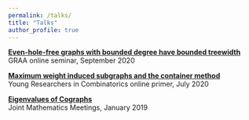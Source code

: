 ```yaml
---
permalink: /talks/
title: "Talks"
author_profile: true
---
```


[**Even-hole-free graphs with bounded degree have bounded treewidth**](link)<br/>
GRAA online seminar, September 2020 <br/>

[**Maximum weight induced subgraphs and the container method**](link)<br/>
Young Researchers in Combinatorics online primer, July 2020<br/>

[**Eigenvalues of Cographs**](link)<br/>
Joint Mathematics Meetings, January 2019 <br/>
